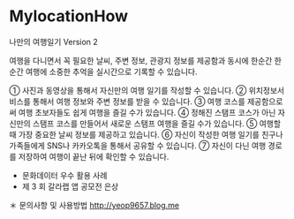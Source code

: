 # MylocationHow

나만의 여행일기 Version 2

여행을 다니면서 꼭 필요한 날씨, 주변 정보, 관광지 정보를 제공함과 동시에 한순간 한순간 여행에 소중한 추억을 실시간으로 기록할 수 있습니다.

① 사진과 동영상을 통해서 자신만의 여행 일기를 작성할 수 있습니다.
② 위치정보서비스를 통해서 여행 정보와 주변 정보를 받을 수 있습니다.
③ 여행 코스를 제공함으로써 여행 초보자들도 쉽게 여행을 즐길 수가 있습니다.
④ 정해진 스탬프 코스가 아닌 자신만의 스탬프 코스를 만들어서 새로운 스탬프 여행을 즐길 수가 있습니다.
⑤ 여행할 때 가장 중요한 날씨 정보를 제공하고 있습니다.
⑥ 자신이 작성한 여행 일기를 친구나 가족들에게 SNS나 카카오톡을 통해서 공유할 수 있습니다.
⑦ 자신이 다닌 여행 경로를 저장하여 여행이 끝난 뒤에 확인할 수 있습니다.

* 문화데이터 우수 활용 사례
* 제 3 회 갈라랩 앱 공모전 은상

＊ 문의사항 및 사용방법
http://yeop9657.blog.me
